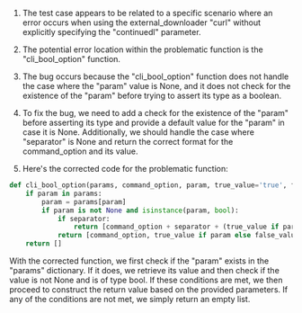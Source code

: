1. The test case appears to be related to a specific scenario where an error occurs when using the external_downloader "curl" without explicitly specifying the "continuedl" parameter.

2. The potential error location within the problematic function is the "cli_bool_option" function.

3. The bug occurs because the "cli_bool_option" function does not handle the case where the "param" value is None, and it does not check for the existence of the "param" before trying to assert its type as a boolean.

4. To fix the bug, we need to add a check for the existence of the "param" before asserting its type and provide a default value for the "param" in case it is None. Additionally, we should handle the case where "separator" is None and return the correct format for the command_option and its value.

5. Here's the corrected code for the problematic function:

```python
def cli_bool_option(params, command_option, param, true_value='true', false_value='false', separator=None):
    if param in params:
        param = params[param]
        if param is not None and isinstance(param, bool):
            if separator:
                return [command_option + separator + (true_value if param else false_value)]
            return [command_option, true_value if param else false_value]
    return []
```

With the corrected function, we first check if the "param" exists in the "params" dictionary. If it does, we retrieve its value and then check if the value is not None and is of type bool. If these conditions are met, we then proceed to construct the return value based on the provided parameters. If any of the conditions are not met, we simply return an empty list.